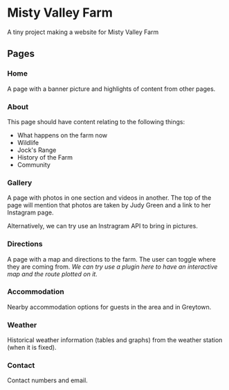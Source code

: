 # Misty Valley Farm

A tiny project making a website for Misty Valley Farm

## Pages

### Home

A page with a banner picture and highlights of content from other pages.

### About

This page should have content relating to the following things:

- What happens on the farm now
- Wildlife
- Jock's Range
- History of the Farm
- Community

### Gallery

A page with photos in one section and videos in another. The top of the page will mention that photos are taken by Judy Green and a link to her Instagram page.

Alternatively, we can try use an Instragram API to bring in pictures.

### Directions

A page with a map and directions to the farm. The user can toggle where they are coming from. _We can try use a plugin here to have an interactive map and the route plotted on it._

### Accommodation

Nearby accommodation options for guests in the area and in Greytown.

### Weather

Historical weather information (tables and graphs) from the weather station (when it is fixed).

### Contact

Contact numbers and email.
